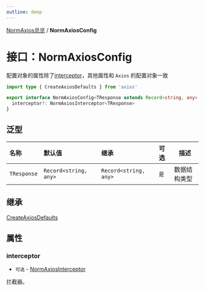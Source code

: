 ```yaml
---
outline: deep
---
```


[NormAxios总览](./home) / **NormAxiosConfig**

# 接口：NormAxiosConfig

配置对象的属性除了[interceptor](./norm-axios-interceptor.md)，其他属性和 `Axios` 的配置对象一致

```typescript
import type { CreateAxiosDefaults } from 'axios'

export interface NormAxiosConfig<TResponse extends Record<string, any> = Record<string, any>> extends CreateAxiosDefaults {
  interceptor?: NormAxiosInterceptor<TResponse>
}
```

## 泛型

| 名称          | 默认值                   | 继承                    | 可选  | 描述     |
|:------------|:----------------------|:----------------------|:----|--------|
| `TResponse` | `Record<string, any>` | `Record<string, any>` | `是` | 数据结构类型 |

## 继承

[CreateAxiosDefaults](https://github.com/axios/axios/blob/v1.x/index.d.ts#L389)

## 属性

### interceptor

* `可选` - [NormAxiosInterceptor](./norm-axios-interceptor.md)

拦截器。

